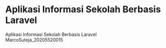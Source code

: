 # Aplikasi Informasi Sekolah Berbasis Laravel
Aplikasi Informasi Sekolah Berbasis Laravel<br>
MarcoSuteja_20205520015
